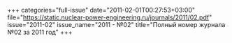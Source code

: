 +++
categories="full-issue"
date="2011-02-01T00:27:53+03:00"
file="https://static.nuclear-power-engineering.ru/journals/2011/02.pdf"
issue="2011-02"
issue_name="2011 - №02"
title="Полный номер журнала №02 за 2011 год"
+++